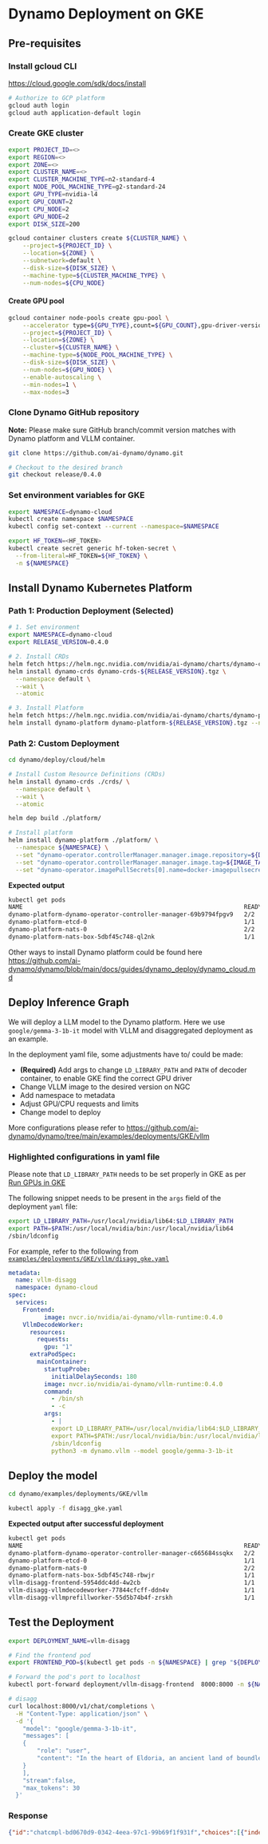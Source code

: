 # Dynamo Deployment on GKE

## Pre-requisites

### Install gcloud CLI
https://cloud.google.com/sdk/docs/install 

```bash
# Authorize to GCP platform
gcloud auth login
gcloud auth application-default login
```

### Create GKE cluster

```bash
export PROJECT_ID=<>
export REGION=<>
export ZONE=<>
export CLUSTER_NAME=<>
export CLUSTER_MACHINE_TYPE=n2-standard-4
export NODE_POOL_MACHINE_TYPE=g2-standard-24
export GPU_TYPE=nvidia-l4
export GPU_COUNT=2
export CPU_NODE=2
export GPU_NODE=2
export DISK_SIZE=200

gcloud container clusters create ${CLUSTER_NAME} \
 	--project=${PROJECT_ID} \
 	--location=${ZONE} \
	--subnetwork=default \
    --disk-size=${DISK_SIZE} \
	--machine-type=${CLUSTER_MACHINE_TYPE} \
 	--num-nodes=${CPU_NODE}
```

#### Create GPU pool

```bash
gcloud container node-pools create gpu-pool \
 	--accelerator type=${GPU_TYPE},count=${GPU_COUNT},gpu-driver-version=latest \
 	--project=${PROJECT_ID} \
 	--location=${ZONE} \
 	--cluster=${CLUSTER_NAME} \
	--machine-type=${NODE_POOL_MACHINE_TYPE} \
    --disk-size=${DISK_SIZE} \
    --num-nodes=${GPU_NODE} \
    --enable-autoscaling \
    --min-nodes=1 \
    --max-nodes=3
```

###  Clone Dynamo GitHub repository

**Note:** Please make sure GitHub branch/commit version matches with Dynamo platform and VLLM container. 

```bash
git clone https://github.com/ai-dynamo/dynamo.git

# Checkout to the desired branch
git checkout release/0.4.0
```

###  Set environment variables for GKE

```bash
export NAMESPACE=dynamo-cloud
kubectl create namespace $NAMESPACE
kubectl config set-context --current --namespace=$NAMESPACE

export HF_TOKEN=<HF_TOKEN>
kubectl create secret generic hf-token-secret \
  --from-literal=HF_TOKEN=${HF_TOKEN} \
  -n ${NAMESPACE}
```

## Install Dynamo Kubernetes Platform

### Path 1: Production Deployment (Selected)

```bash
# 1. Set environment
export NAMESPACE=dynamo-cloud
export RELEASE_VERSION=0.4.0

# 2. Install CRDs
helm fetch https://helm.ngc.nvidia.com/nvidia/ai-dynamo/charts/dynamo-crds-${RELEASE_VERSION}.tgz
helm install dynamo-crds dynamo-crds-${RELEASE_VERSION}.tgz \
  --namespace default \
  --wait \
  --atomic

# 3. Install Platform
helm fetch https://helm.ngc.nvidia.com/nvidia/ai-dynamo/charts/dynamo-platform-${RELEASE_VERSION}.tgz
helm install dynamo-platform dynamo-platform-${RELEASE_VERSION}.tgz --namespace ${NAMESPACE}
```

### Path 2: Custom Deployment

```bash
cd dynamo/deploy/cloud/helm

# Install Custom Resource Definitions (CRDs)
helm install dynamo-crds ./crds/ \
  --namespace default \
  --wait \
  --atomic

helm dep build ./platform/

# Install platform
helm install dynamo-platform ./platform/ \
  --namespace ${NAMESPACE} \
  --set "dynamo-operator.controllerManager.manager.image.repository=${DOCKER_SERVER}/dynamo-operator" \
  --set "dynamo-operator.controllerManager.manager.image.tag=${IMAGE_TAG}" \
  --set "dynamo-operator.imagePullSecrets[0].name=docker-imagepullsecret"
```

**Expected output**

```bash
kubectl get pods
NAME                                                              READY   STATUS             RESTARTS   AGE
dynamo-platform-dynamo-operator-controller-manager-69b9794fpgv9   2/2     Running            0          4m27s
dynamo-platform-etcd-0                                            1/1     Running            0          4m27s
dynamo-platform-nats-0                                            2/2     Running            0          4m27s
dynamo-platform-nats-box-5dbf45c748-ql2nk                         1/1     Running            0          4m27s
```

Other ways to install Dynamo platform could be found here https://github.com/ai-dynamo/dynamo/blob/main/docs/guides/dynamo_deploy/dynamo_cloud.md 

## Deploy Inference Graph

We will deploy a LLM model to the Dynamo platform. Here we use `google/gemma-3-1b-it` model with VLLM and disaggregated deployment as an example. 

In the deployment yaml file, some adjustments have to/ could be made:

- **(Required)** Add args to change `LD_LIBRARY_PATH` and `PATH` of decoder container, to enable GKE find the correct GPU driver
- Change VLLM image to the desired version on NGC
- Add namespace to metadata
- Adjust GPU/CPU requests and limits
- Change model to deploy

More configurations please refer to https://github.com/ai-dynamo/dynamo/tree/main/examples/deployments/GKE/vllm

### Highlighted configurations in yaml file
Please note that `LD_LIBRARY_PATH` needs to be set properly in GKE as per [Run GPUs in GKE](https://cloud.google.com/kubernetes-engine/docs/how-to/gpus)

The following snippet needs to be present in the `args` field of the deployment `yaml` file:

```bash
export LD_LIBRARY_PATH=/usr/local/nvidia/lib64:$LD_LIBRARY_PATH
export PATH=$PATH:/usr/local/nvidia/bin:/usr/local/nvidia/lib64
/sbin/ldconfig
```

For example, refer to the following from [`examples/deployments/GKE/vllm/disagg_gke.yaml`](./vllm/disagg_gke.yaml)

```yaml
metadata:
  name: vllm-disagg
  namespace: dynamo-cloud
spec:
  services:
    Frontend:
          image: nvcr.io/nvidia/ai-dynamo/vllm-runtime:0.4.0
    VllmDecodeWorker:
​​      resources:
        requests:
          gpu: "1"
      extraPodSpec:
        mainContainer:
          startupProbe:
            initialDelaySeconds: 180
          image: nvcr.io/nvidia/ai-dynamo/vllm-runtime:0.4.0
          command:
            - /bin/sh
            - -c
          args:
            - |
            export LD_LIBRARY_PATH=/usr/local/nvidia/lib64:$LD_LIBRARY_PATH
            export PATH=$PATH:/usr/local/nvidia/bin:/usr/local/nvidia/lib64
            /sbin/ldconfig
            python3 -m dynamo.vllm --model google/gemma-3-1b-it
```

## Deploy the model

```bash
cd dynamo/examples/deployments/GKE/vllm

kubectl apply -f disagg_gke.yaml
```

**Expected output after successful deployment**

```bash
kubectl get pods
NAME                                                              READY   STATUS    RESTARTS   AGE
dynamo-platform-dynamo-operator-controller-manager-c665684ssqkx   2/2     Running   0          5m
dynamo-platform-etcd-0                                            1/1     Running   0          5m
dynamo-platform-nats-0                                            2/2     Running   0          5m
dynamo-platform-nats-box-5dbf45c748-rbwjr                         1/1     Running   0          5m
vllm-disagg-frontend-5954ddc4dd-4w2cb                             1/1     Running   0          16m
vllm-disagg-vllmdecodeworker-77844cfcff-ddn4v                     1/1     Running   0          16m
vllm-disagg-vllmprefillworker-55d5b74b4f-zrskh                    1/1     Running   0          16m
```

## Test the Deployment

```bash
export DEPLOYMENT_NAME=vllm-disagg

# Find the frontend pod
export FRONTEND_POD=$(kubectl get pods -n ${NAMESPACE} | grep "${DEPLOYMENT_NAME}-frontend" | sort -k1 | tail -n1 | awk '{print $1}')

# Forward the pod's port to localhost
kubectl port-forward deployment/vllm-disagg-frontend  8000:8000 -n ${NAMESPACE}

# disagg
curl localhost:8000/v1/chat/completions \
  -H "Content-Type: application/json" \
  -d '{
    "model": "google/gemma-3-1b-it",
    "messages": [
    {
        "role": "user",
        "content": "In the heart of Eldoria, an ancient land of boundless magic and mysterious creatures, lies the long-forgotten city of Aeloria. Once a beacon of knowledge and power, Aeloria was buried beneath the shifting sands of time, lost to the world for centuries. You are an intrepid explorer, known for your unparalleled curiosity and courage, who has stumbled upon an ancient map hinting at ests that Aeloria holds a secret so profound that it has the potential to reshape the very fabric of reality. Your journey will take you through treacherous deserts, enchanted forests, and across perilous mountain ranges. Your Task: Character Background: Develop a detailed background for your character. Describe their motivations for seeking out Aeloria, their skills and weaknesses, and any personal connections to the ancient city or its legends. Are they driven by a quest for knowledge, a search for lost familt clue is hidden."
    }
    ],
    "stream":false,
    "max_tokens": 30
  }'
```

### Response

```json
{"id":"chatcmpl-bd0670d9-0342-4eea-97c1-99b69f1f931f","choices":[{"index":0,"message":{"content":"Okay, here’s a detailed character background for your intrepid explorer, tailored to fit the premise of Aeloria, with a focus on a","refusal":null,"tool_calls":null,"role":"assistant","function_call":null,"audio":null},"finish_reason":"stop","logprobs":null}],"created":1756336263,"model":"google/gemma-3-1b-it","service_tier":null,"system_fingerprint":null,"object":"chat.completion","usage":{"prompt_tokens":190,"completion_tokens":29,"total_tokens":219,"prompt_tokens_details":null,"completion_tokens_details":null}}
```
